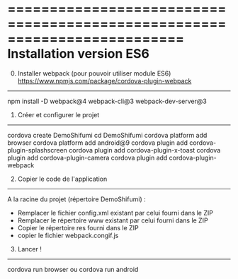 ﻿=========================================================================
                     Installation version ES6
=========================================================================

0. Installer webpack (pour pouvoir utiliser module ES6) https://www.npmjs.com/package/cordova-plugin-webpack
------------------------------------------------------------------------------------------------------------
npm install -D webpack@4 webpack-cli@3 webpack-dev-server@3


1. Créer et configurer le projet
-----------------------------------------------
cordova create DemoShifumi
cd DemoShifumi
cordova platform add browser
cordova platform add android@9
cordova plugin add cordova-plugin-splashscreen
cordova plugin add cordova-plugin-x-toast
cordova plugin add cordova-plugin-camera
cordova plugin add cordova-plugin-webpack

2. Copier le code de l'application
------------------------------------------------------------------------
A la racine du projet (répertoire DemoShifumi) :
- Remplacer le fichier config.xml existant par celui fourni dans le ZIP
- Remplacer le répertoire www existant par celui fourni dans le ZIP
- Copier le répertoire res fourni dans le ZIP
- copier le fichier webpack.congif.js

3. Lancer !
-----------
cordova run browser
ou
cordova run android